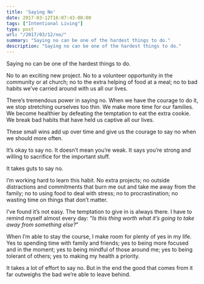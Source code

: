 ```yaml
---
title: 'Saying No'
date: 2017-03-12T16:07:43-08:00
tags: ["Intentional Living"]
type: post
url: "/2017/03/12/no/"
summary: "Saying no can be one of the hardest things to do."
description: "Saying no can be one of the hardest things to do."
---
```


Saying no can be one of the hardest things to do.

No to an exciting new project. No to a volunteer opportunity in the community or at church; no to the extra helping of food at a meal; no to bad habits we’ve carried around with us all our lives.

There’s tremendous power in saying no. When we have the courage to do it, we stop stretching ourselves too thin. We make more time for our families. We become healthier by defeating the temptation to eat the extra cookie. We break bad habits that have held us captive all our lives.

These small wins add up over time and give us the courage to say no when we should more often.

It’s okay to say no. It doesn’t mean you’re weak. It says you’re strong and willing to sacrifice for the important stuff.

It takes guts to say no.

I’m working hard to learn this habit. No extra projects; no outside distractions and commitments that burn me out and take me away from the family; no to using food to deal with stress; no to procrastination; no wasting time on things that don’t matter.

I’ve found it’s not easy. The temptation to give in is always there. I have to remind myself almost every day: “_Is this thing worth what it’s going to take away from something else?_”

When I’m able to stay the course, I make room for plenty of yes in my life. Yes to spending time with family and friends; yes to being more focused and in the moment; yes to being mindful of those around me; yes to being tolerant of others; yes to making my health a priority.

It takes a lot of effort to say no. But in the end the good that comes from it far outweighs the bad we’re able to leave behind.